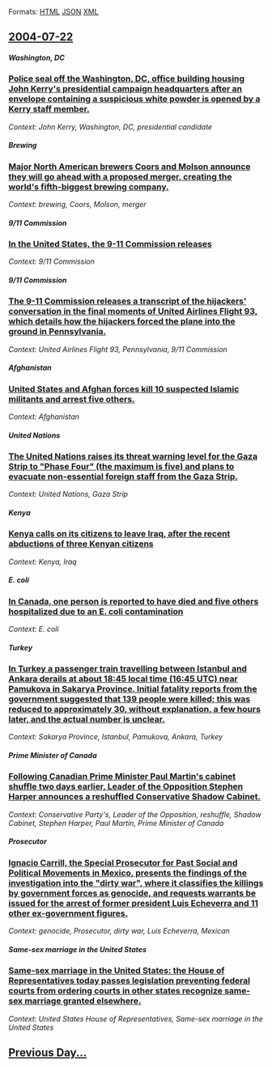 
Formats: [HTML](2004/07/22/index.html)  [JSON](2004/07/22/index.json)  [XML](2004/07/22/index.xml)  

## [2004-07-22](/news/2004/07/22/index.md)

##### Washington, DC
### [ Police seal off the Washington, DC, office building housing John Kerry's presidential campaign headquarters after an envelope containing a suspicious white powder is opened by a Kerry staff member. ](/news/2004/07/22/police-seal-off-the-washington-dc-office-building-housing-john-kerry-s-presidential-campaign-headquarters-after-an-envelope-containing-a.md)
_Context: John Kerry, Washington, DC, presidential candidate_

##### Brewing
### [ Major North American brewers Coors and Molson announce they will go ahead with a proposed merger, creating the world's fifth-biggest brewing company. ](/news/2004/07/22/major-north-american-brewers-coors-and-molson-announce-they-will-go-ahead-with-a-proposed-merger-creating-the-world-s-fifth-biggest-brewin.md)
_Context: brewing, Coors, Molson, merger_

##### 9/11 Commission
### [ In the United States, the 9-11 Commission releases ](/news/2004/07/22/in-the-united-states-the-9-11-commission-releases.md)
_Context: 9/11 Commission_

##### 9/11 Commission
### [ The 9-11 Commission releases a transcript of the hijackers' conversation in the final moments of United Airlines Flight 93, which details how the hijackers forced the plane into the ground in Pennsylvania. ](/news/2004/07/22/the-9-11-commission-releases-a-transcript-of-the-hijackers-conversation-in-the-final-moments-of-united-airlines-flight-93-which-details-h.md)
_Context: United Airlines Flight 93, Pennsylvania, 9/11 Commission_

##### Afghanistan
### [ United States and Afghan forces kill 10 suspected Islamic militants and arrest five others. ](/news/2004/07/22/united-states-and-afghan-forces-kill-10-suspected-islamic-militants-and-arrest-five-others.md)
_Context: Afghanistan_

##### United Nations
### [ The United Nations raises its threat warning level for the Gaza Strip to "Phase Four" (the maximum is five) and plans to evacuate non-essential foreign staff from the Gaza Strip. ](/news/2004/07/22/the-united-nations-raises-its-threat-warning-level-for-the-gaza-strip-to-phase-four-the-maximum-is-five-and-plans-to-evacuate-non-essen.md)
_Context: United Nations, Gaza Strip_

##### Kenya
### [ Kenya calls on its citizens to leave Iraq, after the recent abductions of three Kenyan citizens ](/news/2004/07/22/kenya-calls-on-its-citizens-to-leave-iraq-after-the-recent-abductions-of-three-kenyan-citizens.md)
_Context: Kenya, Iraq_

##### E. coli
### [ In Canada, one person is reported to have died and five others hospitalized due to an E. coli contamination ](/news/2004/07/22/in-canada-one-person-is-reported-to-have-died-and-five-others-hospitalized-due-to-an-e-coli-contamination.md)
_Context: E. coli_

##### Turkey
### [ In Turkey a passenger train travelling between Istanbul and Ankara derails at about 18:45 local time (16:45 UTC) near Pamukova in Sakarya Province. Initial fatality reports from the government suggested that 139 people were killed; this was reduced to approximately 30, without explanation, a few hours later, and the actual number is unclear. ](/news/2004/07/22/in-turkey-a-passenger-train-travelling-between-istanbul-and-ankara-derails-at-about-18-45-local-time-16-45-utc-near-pamukova-in-sakarya-p.md)
_Context: Sakarya Province, Istanbul, Pamukova, Ankara, Turkey_

##### Prime Minister of Canada
### [ Following Canadian Prime Minister Paul Martin's cabinet shuffle two days earlier, Leader of the Opposition Stephen Harper announces a reshuffled Conservative Shadow Cabinet. ](/news/2004/07/22/following-canadian-prime-minister-paul-martin-s-cabinet-shuffle-two-days-earlier-leader-of-the-opposition-stephen-harper-announces-a-reshu.md)
_Context: Conservative Party's, Leader of the Opposition, reshuffle, Shadow Cabinet, Stephen Harper, Paul Martin, Prime Minister of Canada_

##### Prosecutor
### [ Ignacio Carrill, the Special Prosecutor for Past Social and Political Movements in Mexico, presents the findings of the investigation into the "dirty war", where it classifies the killings by government forces as genocide, and requests warrants be issued for the arrest of former president Luis Echeverra and 11 other ex-government figures. ](/news/2004/07/22/ignacio-carrill-the-special-prosecutor-for-past-social-and-political-movements-in-mexico-presents-the-findings-of-the-investigation-into.md)
_Context: genocide, Prosecutor, dirty war, Luis Echeverra, Mexican_

##### Same-sex marriage in the United States
### [ Same-sex marriage in the United States: the House of Representatives today passes legislation preventing federal courts from ordering courts in other states recognize same-sex marriage granted elsewhere. ](/news/2004/07/22/same-sex-marriage-in-the-united-states-the-house-of-representatives-today-passes-legislation-preventing-federal-courts-from-ordering-court.md)
_Context: United States House of Representatives, Same-sex marriage in the United States_

## [Previous Day...](/news/2004/07/21/index.md)

